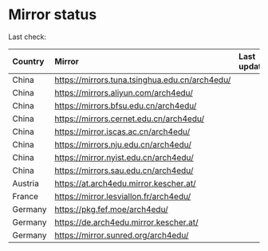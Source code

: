 <script src="./time.js"></script>
# Mirror status
Last check: <script type="text/javascript">localize(1713640465.2389839);</script>

|Country|Mirror|Last update|
|:------|:-----|:----------|
|China|https://mirrors.tuna.tsinghua.edu.cn/arch4edu/|<script type="text/javascript">localize(1713594754);</script>|
|China|https://mirrors.aliyun.com/arch4edu/|<script type="text/javascript">localize(1713594754);</script>|
|China|https://mirrors.bfsu.edu.cn/arch4edu/|<script type="text/javascript">localize(1713594754);</script>|
|China|https://mirrors.cernet.edu.cn/arch4edu/|<script type="text/javascript">localize(1713594754);</script>|
|China|https://mirror.iscas.ac.cn/arch4edu/|<script type="text/javascript">localize(1713594754);</script>|
|China|https://mirrors.nju.edu.cn/arch4edu/|<script type="text/javascript">localize(1713551410);</script>|
|China|https://mirror.nyist.edu.cn/arch4edu/|<script type="text/javascript">localize(1713594754);</script>|
|China|https://mirrors.sau.edu.cn/arch4edu/|<script type="text/javascript">localize(1713594754);</script>|
|Austria|https://at.arch4edu.mirror.kescher.at/|<script type="text/javascript">localize(1713594754);</script>|
|France|https://mirror.lesviallon.fr/arch4edu/|<script type="text/javascript">localize(1713594754);</script>|
|Germany|https://pkg.fef.moe/arch4edu/|<script type="text/javascript">localize(1713594754);</script>|
|Germany|https://de.arch4edu.mirror.kescher.at/|<script type="text/javascript">localize(1713594754);</script>|
|Germany|https://mirror.sunred.org/arch4edu/|<script type="text/javascript">localize(1713594754);</script>|

<script src="./tablefilter/tablefilter.js"></script>
<script src="./table.js"></script>